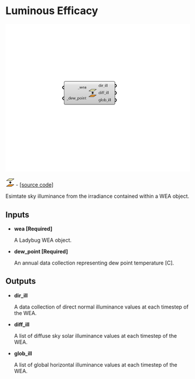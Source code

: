 # Luminous Efficacy

![](../../.gitbook/assets/Luminous_Efficacy.png)

![](../../.gitbook/assets/Luminous_Efficacy%20%282%29.png) - [\[source code\]](https://github.com/ladybug-tools/dragonfly-grasshopper/blob/master/dragonfly_grasshopper/src//DF%20Luminous%20Efficacy.py)

Esimtate sky illuminance from the irradiance contained within a WEA object.

## Inputs

* **wea \[Required\]**

  A Ladybug WEA object. 

* **dew\_point \[Required\]**

  An annual data collection representing dew point temperature \[C\]. 

## Outputs

* **dir\_ill**

  A data collection of direct normal illuminance values at each timestep of the WEA. 

* **diff\_ill**

  A list of diffuse sky solar illuminance values at each timestep of the WEA. 

* **glob\_ill**

  A list of global horizontal illuminance values at each timestep of the WEA. 

